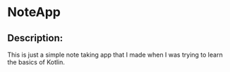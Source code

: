 # NoteApp 

## Description:
This is just a simple note taking app that I made when I was trying to learn the basics of Kotlin.
